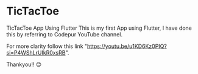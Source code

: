 # TicTacToe
TicTacToe App Using Flutter
This is my first App using Flutter, I have done this by referring to Codepur YouTube channel.

For more clarity follow this link "https://youtu.be/u1KD6Kz0PIQ?si=P4WShLrUIkR0xsRB".

Thankyou!! 😊
